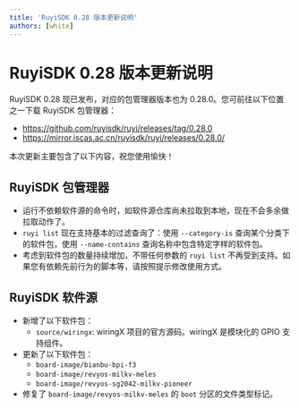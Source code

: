 ```yaml
---
title: 'RuyiSDK 0.28 版本更新说明'
authors: [white]
---
```


# RuyiSDK 0.28 版本更新说明

RuyiSDK 0.28 现已发布，对应的包管理器版本也为 0.28.0。您可前往以下位置之一下载 RuyiSDK 包管理器：

+ https://github.com/ruyisdk/ruyi/releases/tag/0.28.0
+ https://mirror.iscas.ac.cn/ruyisdk/ruyi/releases/0.28.0/

本次更新主要包含了以下内容，祝您使用愉快！

## RuyiSDK 包管理器

+ 运行不依赖软件源的命令时，如软件源仓库尚未拉取到本地，现在不会多余做拉取动作了。
+ `ruyi list` 现在支持基本的过滤查询了：使用 `--category-is` 查询某个分类下的软件包，使用 `--name-contains` 查询名称中包含特定字样的软件包。
+ 考虑到软件包的数量持续增加，不带任何参数的 `ruyi list` 不再受到支持。如果您有依赖先前行为的脚本等，请按照提示修改使用方式。

## RuyiSDK 软件源

+ 新增了以下软件包：
  + `source/wiringx`: wiringX 项目的官方源码。wiringX 是模块化的 GPIO 支持组件。
+ 更新了以下软件包：
  + `board-image/bianbu-bpi-f3`
  + `board-image/revyos-milkv-meles`
  + `board-image/revyos-sg2042-milkv-pioneer`
+ 修复了 `board-image/revyos-milkv-meles` 的 `boot` 分区的文件类型标记。

